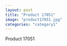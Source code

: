 ```yaml
---
layout: post
title: "Product 17051"
image: "product17051.jpg"
categories: "category1"
---
```

Product 17051

